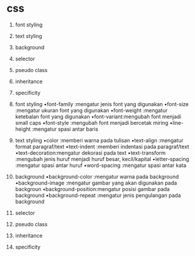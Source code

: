 # css
1. font styling
2. text styling
4. background
5. selector
6. pseudo class
7. inheritance
8. specificity

1. font styling
•font-family :mengatur jenis font yang digunakan 
•font-size   :mengatur ukuran font yang digunakan
•font-weight :mengatur ketebalan font yang digunakan
•font-variant:mengubah font menjadi small caps
•font-style  :mengubah font menjadi bercetak miring
•line-height :mengatur spasi antar baris

2. text styling
•color          :memberi warna pada tulisan
•text-align     :mengatur format paragraf/text
•text-indent    :memberi indentasi pada paragraf/text
•text-decoration:mengatur dekorasi pada text
•text-transform :mengubah jenis huruf menjadi huruf besar, kecil/kapital
•letter-spacing :mengatur spasi antar huruf
•word-spacing   :mengatur spasi antar kata

3. background
•background-color   :mengatur warna pada background
•background-image   :mengatur gambar yang akan digunakan pada backgroun
•background-position:mengatur posisi gambar pada background
•background-repeat  :mengatur jenis pengulangan pada background

5. selector


7. pseudo class
8. inheritance
9. specificity
